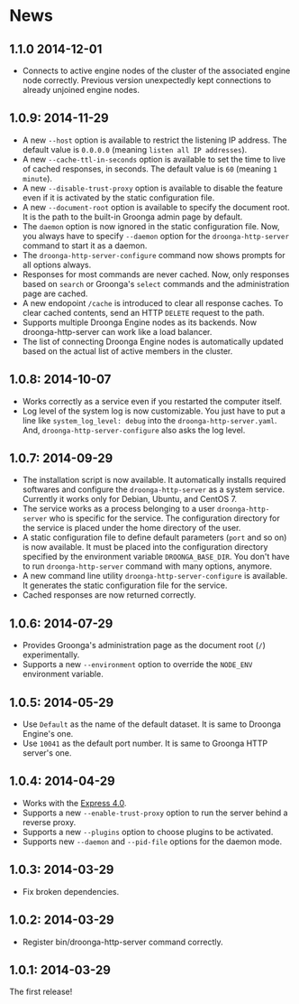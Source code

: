 # News

## 1.1.0 2014-12-01

 * Connects to active engine nodes of the cluster of the associated engine node correctly.
   Previous version unexpectedly kept connections to already unjoined engine nodes.

## 1.0.9: 2014-11-29

 * A new `--host` option is available to restrict the listening IP address.
   The default value is `0.0.0.0` (meaning `listen all IP addresses`).
 * A new `--cache-ttl-in-seconds` option is available to set the time to live of cached responses, in seconds.
   The default value is `60` (meaning `1 minute`).
 * A new `--disable-trust-proxy` option is available to disable the feature
   even if it is activated by the static configuration file.
 * A new `--document-root` option is available to specify the document root.
   It is the path to the built-in Groonga admin page by default.
 * The `daemon` option is now ignored in the static configuration file.
   Now, you always have to specify `--daemon` option for the `droonga-http-server` command
   to start it as a daemon.
 * The `droonga-http-server-configure` command now shows prompts for all options always.
 * Responses for most commands are never cached.
   Now, only responses based on `search` or Groonga's `select` commands and the administration page are cached.
 * A new endopoint `/cache` is introduced to clear all response caches.
   To clear cached contents, send an HTTP `DELETE` request to the path.
 * Supports multiple Droonga Engine nodes as its backends.
   Now droonga-http-server can work like a load balancer.
 * The list of connecting Droonga Engine nodes is automatically updated
   based on the actual list of active members in the cluster.

## 1.0.8: 2014-10-07

 * Works correctly as a service even if you restarted the computer itself.
 * Log level of the system log is now customizable.
   You just have to put a line like `system_log_level: debug` into the `droonga-http-server.yaml`.
   And, `droonga-http-server-configure` also asks the log level.

## 1.0.7: 2014-09-29

 * The installation script is now available.
   It automatically installs required softwares and configure the `droonga-http-server` as a system service.
   Currently it works only for Debian, Ubuntu, and CentOS 7.
 * The service works as a process belonging to a user `droonga-http-server` who is specific for the service.
   The configuration directory for the service is placed under the home directory of the user.
 * A static configuration file to define default parameters (`port` and so on) is now available.
   It must be placed into the configuration directory specified by the environment variable `DROONGA_BASE_DIR`.
   You don't have to run `droonga-http-server` command with many options, anymore.
 * A new command line utility `droonga-http-server-configure` is available.
   It generates the static configuration file for the service.
 * Cached responses are now returned correctly.

## 1.0.6: 2014-07-29

 * Provides Groonga's administration page as the document root (`/`) experimentally.
 * Supports a new `--environment` option to override the `NODE_ENV` environment variable.

## 1.0.5: 2014-05-29

 * Use `Default` as the name of the default dataset.
   It is same to Droonga Engine's one.
 * Use `10041` as the default port number.
   It is same to Groonga HTTP server's one.

## 1.0.4: 2014-04-29

 * Works with the [Express 4.0](http://expressjs.com/).
 * Supports a new `--enable-trust-proxy` option to run the server behind a reverse proxy.
 * Supports a new `--plugins` option to choose plugins to be activated.
 * Supports new `--daemon` and `--pid-file` options for the daemon mode.

## 1.0.3: 2014-03-29

 * Fix broken dependencies.

## 1.0.2: 2014-03-29

 * Register bin/droonga-http-server command correctly.

## 1.0.1: 2014-03-29

The first release!
